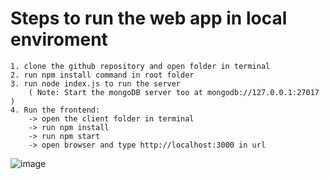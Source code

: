 # Steps to run the web app in local enviroment
    1. clone the github repository and open folder in terminal
    2. run npm install command in root folder
    3. run node index.js to run the server 
        ( Note: Start the mongoDB server too at mongodb://127.0.0.1:27017 )
    4. Run the frontend: 
        -> open the client folder in terminal
        -> run npm install
        -> run npm start
        -> open browser and type http://localhost:3000 in url
![image](https://github.com/user-attachments/assets/abf67881-9c58-4d2e-8688-e714388d50e9)

